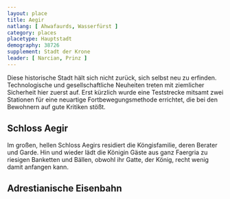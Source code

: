 ```yaml
---
layout: place
title: Aegir
natlang: [ Ahwafaurds, Wasserfürst ]
category: places
placetype: Hauptstadt
demography: 38726
supplement: Stadt der Krone
leader: [ Narcian, Prinz ]
---
```


Diese historische Stadt hält sich nicht zurück, sich selbst neu zu erfinden. Technologische und gesellschaftliche
Neuheiten treten mit ziemlicher Sicherheit hier zuerst auf. Erst kürzlich wurde eine Teststrecke mitsamt zwei Stationen
für eine neuartige Fortbewegungsmethode errichtet, die bei den Bewohnern auf gute Kritiken stößt.

<!--more-->

## Schloss Aegir

Im großen, hellen Schloss Aegirs residiert die Köngisfamilie, deren Berater und Garde. Hin und wieder lädt die Königin
Gäste aus ganz Faergria zu riesigen Banketten und Bällen, obwohl ihr Gatte, der König, recht wenig damit anfangen kann.

## Adrestianische Eisenbahn